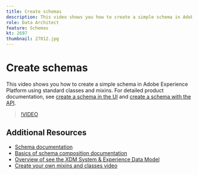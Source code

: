 ```yaml
---
title: Create schemas
description: This video shows you how to create a simple schema in Adobe Experience Platform using standard classes and mixins.
role: Data Architect
feature: Schemas
kt: 2697
thumbnail: 27012.jpg
---
```


# Create schemas

This video shows you how to create a simple schema in Adobe Experience Platform using standard classes and mixins. For detailed product documentation, see [create a schema in the UI](https://docs.adobe.com/content/help/en/experience-platform/xdm/tutorials/create-schema-ui.html) and [create a schema with the API](https://docs.adobe.com/content/help/en/experience-platform/xdm/tutorials/create-schema-api.html).

>[!VIDEO](https://video.tv.adobe.com/v/27012?quality=12&learn=on)

## Additional Resources

* [Schema documentation](https://experienceleague.adobe.com/docs/experience-platform/xdm/home.html)
* [Basics of schema composition documentation](https://www.adobe.com/go/xdm-schema-composition-basics-en)
* [Overview of see the XDM System & Experience Data Model](understanding-the-xdm-system-and-experience-data-model.md)
* [Create your own mixins and classes video](create-your-own-mixins-and-classes.md)
